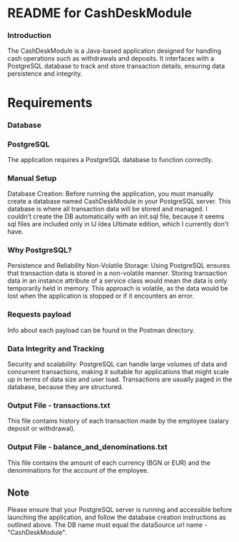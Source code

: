 
# README for CashDeskModule
### Introduction
The CashDeskModule is a Java-based application designed for handling cash operations such as withdrawals and deposits. It interfaces with a PostgreSQL database to track and store transaction details, ensuring data persistence and integrity.

# Requirements
### Database
### PostgreSQL 
The application requires a PostgreSQL database to function correctly. 
### Manual Setup
Database Creation: Before running the application, you must manually create a database named CashDeskModule in your PostgreSQL server. This database is where all transaction data will be stored and managed. I couldn't create the DB automatically with an init.sql file, because it seems sql files are included only in IJ Idea Ultimate edition, which I currently don't have.
### Why PostgreSQL?
Persistence and Reliability
Non-Volatile Storage: Using PostgreSQL ensures that transaction data is stored in a non-volatile manner. Storing transaction data in an instance attribute of a service class would mean the data is only temporarily held in memory. This approach is volatile, as the data would be lost when the application is stopped or if it encounters an error.
### Requests payload
Info about each payload can be found in the Postman directory.
### Data Integrity and Tracking
Security and scalability: PostgreSQL can handle large volumes of data and concurrent transactions, making it suitable for applications that might scale up in terms of data size and user load. Transactions are usually paged in the database, because they are structured.
### Output File - transactions.txt
This file contains history of each transaction made by the employee (salary deposit or withdrawal).
### Output File - balance_and_denominations.txt
This file contains the amount of each currency (BGN or EUR) and the denominations for the account of the employee.
## Note 
Please ensure that your PostgreSQL server is running and accessible before launching the application, and follow the database creation instructions as outlined above. The DB name must equal the dataSource url name - "CashDeskModule".
